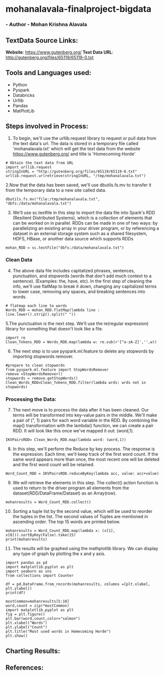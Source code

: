# mohanalavala-finalproject-bigdata
### - **Author - Mohan Krishna Alavala**
## TextData Source Links: 
**Website**: https://www.gutenberg.org/
**Text Data URL**: http://gutenberg.org/files/65119/65119-0.txt 
## Tools and Languages used:
- Python
- Pyspark
- Databricks 
- Urllib
- Pandas 
- MatPlotLib

## Steps involved in Process:
1. To begin, we'll use the urllib.request library to request or pull data from the text data's url. The data is stored in a temporary file called 'mohanalavala.txt' which will get the text data from the website https://www.gutenberg.org/ and title is 'Homecoming Horde'
```
# Obtain the text data from URL
import urllib.request
stringInURL = "http://gutenberg.org/files/65119/65119-0.txt"
urllib.request.urlretrieve(stringInURL, "/tmp/mohanalavala.txt")
```
2.Now that the data has been saved, we'll use dbutils.fs.mv to transfer it from the temporary data to a new site called data.
```
dbutils.fs.mv("file:/tmp/mohanalavala.txt", "dbfs:/data/mohanalavala.txt")
```
3. We'll use sc.textfile in this step to import the data file into Spark's RDD (Resilient Distributed Systems), which is a collection of elements that can be worked on in parallel. RDDs can be made in one of two ways: by parallelizing an existing array in your driver program, or by referencing a dataset in an external storage system such as a shared filesystem, HDFS, HBase, or another data source which supports RDDs
```
mohan_RDD = sc.textFile("dbfs:/data/mohanalavala.txt")
```
### Clean Data
4. The above data file includes capitalized phrases, sentences, punctuation, and stopwords (words that don't add much context to a sentence). (Examples: the, have, etc). In the first step of cleaning the info, we'll use flatMap to break it down, changing any capitalized terms to lower case, removing any spaces, and breaking sentences into words.
```
# flatmap each line to words
Words_RDD = mohan_RDD.flatMap(lambda line : line.lower().strip().split(" "))
```
5.The punctuation is the next step. We'll use the re(regular expression) library for something that doesn't look like a file.
```
import re
Clean_Tokens_RDD = Words_RDD.map(lambda w: re.sub(r'[^a-zA-Z]','',w))
```
6. The next step is to use pyspark.ml.feature to delete any stopwords by importing stopwords remover.
```
#prepare to clean stopwords
from pyspark.ml.feature import StopWordsRemover
remove =StopWordsRemover()
stopwords = remove.getStopWords()
Clean_Words_RDD=Clean_Tokens_RDD.filter(lambda wrds: wrds not in stopwords)
```
### Processing the Data:
7. The next move is to process the data after it has been cleaned. Our terms will be transformed into key-value pairs in the middle. We'll make a pair of (", 1) pairs for each word variable in the RDD. By combining the map() transformation with the lambda() function, we can create a pair RDD. It will look like this once we've mapped it out: (word,1).
```
IKVPairsRDD= Clean_Words_RDD.map(lambda word: (word,1))
```
8. In this step, we'll perform the Reduce by key process. The response is the expression. Each time, we'll keep track of the first word count. If the same word appears more than once, the most recent one will be deleted and the first word count will be retained.
```
Word_Count_RDD = IKVPairsRDD.reduceByKey(lambda acc, value: acc+value)
```
9. We will retrieve the elements in this step. The collect() action function is used to return to the driver program all elements from the dataset(RDD/DataFrame/Dataset) as an Array(row).
 ``` 
mohanresults = Word_Count_RDD.collect()
 ```
10. Sorting a tuple list by the second value, which will be used to reorder the tuples in the list. The second values of Tuples are mentioned in ascending order. The top 15 words are printed below.
 ```
mohanresults = Word_Count_RDD.map(lambda x: (x[1], x[0])).sortByKey(False).take(15)
print(mohanresults)
```
11. The results will be graphed using the mathplotlib library. We can display any type of graph by plotting the x and y axis.
```
import pandas as pd
import matplotlib.pyplot as plt
import seaborn as sns
from collections import Counter

df = pd.DataFrame.from_records(mohanresults, columns =[plt.xlabel, plt.ylabel]) 
print(df)

mostCommon=mohanresults[5:10]
word,count = zip(*mostCommon)
import matplotlib.pyplot as plt
fig = plt.figure()
plt.bar(word,count,color="salmon")
plt.xlabel("Words")
plt.ylabel("Count")
plt.title("Most used words in Homecoming Horde")
plt.show()
```
## Charting Results:

## References:



